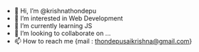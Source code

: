 - 👋 Hi, I’m @krishnathondepu
- 👀 I’m interested in Web Development
- 🌱 I’m currently learning JS
- 💞️ I’m looking to collaborate on ...
- 📫 How to reach me {mail : thondepusaikrishna@gmail.com}

<!---
krishnathondepu/krishnathondepu is a ✨ special ✨ repository because its `README.md` (this file) appears on your GitHub profile.
You can click the Preview link to take a look at your changes.
--->
